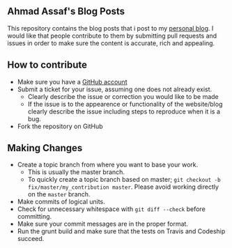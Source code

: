 ## Ahmad Assaf's Blog Posts

This repository contains the blog posts that i post to my [personal blog](http://ahmadassaf.com/blog). I would like that people contribute to them by submitting pull requests and issues in order to make sure the content is accurate, rich and appealing.

## How to contribute

* Make sure you have a [GitHub account](https://github.com/signup/free)
* Submit a ticket for your issue, assuming one does not already exist.
  * Clearly describe the issue or correction you would like to be made
  * If the issue is to the appearence or functionality of the website/blog clearly describe the issue including steps to reproduce when it is a bug.
* Fork the repository on GitHub

## Making Changes

* Create a topic branch from where you want to base your work.
  * This is usually the master branch.
  * To quickly create a topic branch based on master; `git checkout -b fix/master/my_contribution master`. Please avoid working directly on the `master` branch.
* Make commits of logical units.
* Check for unnecessary whitespace with `git diff --check` before committing.
* Make sure your commit messages are in the proper format.
* Run the grunt build and make sure that the tests on Travis and Codeship succeed.